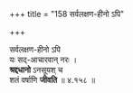 +++
title = "158 सर्वलक्षण-हीनो ऽपि"

+++

सर्वलक्षण-हीनो ऽपि  
यः सद्-आचारवान् नरः ।  
**श्रद्दधानो** ऽनसूयश् च  
शतं वर्षाणि **जीवति**  ॥ ४.१५८ ॥  